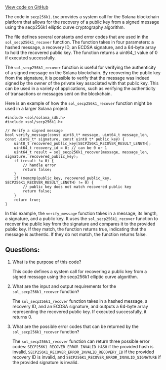 [View code on GitHub](https://github.com/solana-labs/solana/blob/master/sdk/sbf/c/inc/sol/inc/secp256k1.inc)

The code in `secp256k1.inc` provides a system call for the Solana blockchain platform that allows for the recovery of a public key from a signed message using the secp256k1 elliptic curve cryptography algorithm. 

The file defines several constants and error codes that are used in the `sol_secp256k1_recover` function. The function takes in four parameters: a hashed message, a recovery ID, an ECDSA signature, and a 64-byte array to hold the recovered public key. The function returns a uint64_t value of 0 if executed successfully.

The `sol_secp256k1_recover` function is useful for verifying the authenticity of a signed message on the Solana blockchain. By recovering the public key from the signature, it is possible to verify that the message was indeed signed by the owner of the private key associated with that public key. This can be used in a variety of applications, such as verifying the authenticity of transactions or messages sent on the blockchain.

Here is an example of how the `sol_secp256k1_recover` function might be used in a larger Solana project:

```
#include <sol/solana_sdk.h>
#include <sol/secp256k1.h>

// Verify a signed message
bool verify_message(const uint8_t* message, uint64_t message_len, const uint8_t* signature, const uint8_t* public_key) {
    uint8_t recovered_public_key[SECP256K1_RECOVER_RESULT_LENGTH];
    uint64_t recovery_id = 0; // can be 0 or 1
    uint64_t result = sol_secp256k1_recover(message, message_len, signature, recovered_public_key);
    if (result != 0) {
        // handle error
        return false;
    }
    if (memcmp(public_key, recovered_public_key, SECP256K1_RECOVER_RESULT_LENGTH) != 0) {
        // public key does not match recovered public key
        return false;
    }
    return true;
}
```

In this example, the `verify_message` function takes in a message, its length, a signature, and a public key. It uses the `sol_secp256k1_recover` function to recover the public key from the signature and compares it to the provided public key. If they match, the function returns true, indicating that the message is authentic. If they do not match, the function returns false.
## Questions: 
 1. What is the purpose of this code?
    
    This code defines a system call for recovering a public key from a signed message using the secp256k1 elliptic curve algorithm.

2. What are the input and output requirements for the `sol_secp256k1_recover` function?
    
    The `sol_secp256k1_recover` function takes in a hashed message, a recovery ID, and an ECDSA signature, and outputs a 64-byte array representing the recovered public key. If executed successfully, it returns 0.

3. What are the possible error codes that can be returned by the `sol_secp256k1_recover` function?
    
    The `sol_secp256k1_recover` function can return three possible error codes: `SECP256K1_RECOVER_ERROR_INVALID_HASH` if the provided hash is invalid, `SECP256K1_RECOVER_ERROR_INVALID_RECOVERY_ID` if the provided recovery ID is invalid, and `SECP256K1_RECOVER_ERROR_INVALID_SIGNATURE` if the provided signature is invalid.